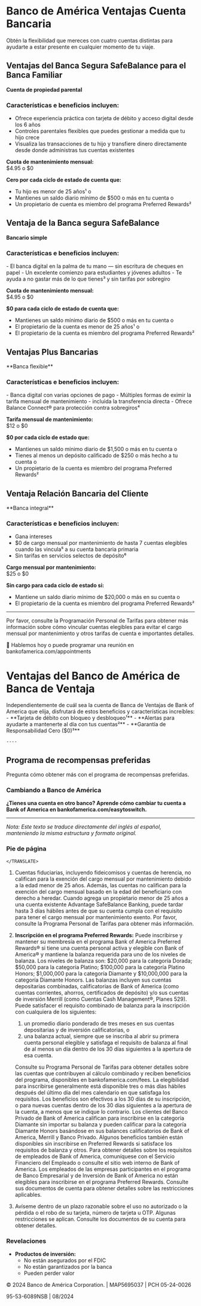 # Banco de América Ventajas Cuenta Bancaria

Obtén la flexibilidad que mereces con cuatro cuentas distintas para ayudarte a estar presente en cualquier momento de tu viaje.

## Ventajas del Banca Segura SafeBalance para el Banca Familiar

**Cuenta de propiedad parental**

### Características e beneficios incluyen:

- Ofrece experiencia práctica con tarjeta de débito y acceso digital desde los 6 años
- Controles parentales flexibles que puedes gestionar a medida que tu hijo crece
- Visualiza las transacciones de tu hijo y transfiere dinero directamente desde donde administras tus cuentas existentes

**Cuota de mantenimiento mensual:**  
$4.95 o $0

**Cero por cada ciclo de estado de cuenta que:**
- Tu hijo es menor de 25 años¹ o
- Mantienes un saldo diario mínimo de $500 o más en tu cuenta o
- Un propietario de cuenta es miembro del programa Preferred Rewards²

## Ventaja de la Banca segura SafeBalance

**Bancario simple**

### Características e beneficios incluyen:

<TRANSLATE>
- El banca digital en la palma de tu mano — sin escritura de cheques en papel
- Un excelente comienzo para estudiantes y jóvenes adultos
- Te ayuda a no gastar más de lo que tienes³ y sin tarifas por sobregiro

**Cuota de mantenimiento mensual:**  
$4.95 o $0

**$0 para cada ciclo de estado de cuenta que:**
- Mantienes un saldo mínimo diario de $500 o más en tu cuenta o
- El propietario de la cuenta es menor de 25 años¹ o
- El propietario de la cuenta es miembro del programa Preferred Rewards²
    </TRANSLATE>

## Ventajas Plus Bancarias

<TRANSLATE>
**Banca flexible**
</TRANSLATE>

### Características e beneficios incluyen:

<TRANSLATE>
- Banca digital con varias opciones de pago
- Múltiples formas de eximir la tarifa mensual de mantenimiento - incluida la transferencia directa
- Ofrece Balance Connect® para protección contra sobregiros⁴

**Tarifa mensual de mantenimiento:**  
$12 o $0

**$0 por cada ciclo de estado que:**
- Mantienes un saldo mínimo diario de $1,500 o más en tu cuenta o
- Tienes al menos un depósito calificado de $250 o más hecho a tu cuenta o
- Un propietario de la cuenta es miembro del programa Preferred Rewards²
    </TRANSLATE>

## Ventaja Relación Bancaria del Cliente

<TRANSLATE>
**Banca integral**
</TRANSLATE>

### Características e beneficios incluyen:

- Gana intereses
- $0 de cargo mensual por mantenimiento de hasta 7 cuentas elegibles cuando las vincula⁵ a su cuenta bancaria primaria
- Sin tarifas en servicios selectos de depósito⁶

**Cargo mensual por mantenimiento:**  
$25 o $0

**Sin cargo para cada ciclo de estado si:**
- Mantiene un saldo diario mínimo de $20,000 o más en su cuenta o
- El propietario de la cuenta es miembro del programa Preferred Rewards²

----

Por favor, consulte la Programación Personal de Tarifas para obtener más información sobre cómo vincular cuentas elegibles para evitar el cargo mensual por mantenimiento y otros tarifas de cuenta e importantes detalles.

📅 Hablemos hoy o puede programar una reunión en bankofamerica.com/appointments

# Ventajas del Banco de América de Banca de Ventaja

<TRANSLATE>
Independientemente de cuál sea la cuenta de Banca de Ventajas de Bank of America que elija, disfrutará de estos beneficios y características increíbles:
    </TRANSLATE>- **Tarjeta de débito con bloqueo y desbloqueo¹**
- **Alertas para ayudarte a mantenerte al día con tus cuentas²**
- **Garantía de Responsabilidad Cero ($0)³**

    ----

## Programa de recompensas preferidas

Pregunta cómo obtener más con el programa de recompensas preferidas.

### Cambiando a Banco de América

**¿Tienes una cuenta en otro banco? Aprende cómo cambiar tu cuenta a Bank of America en bankofamerica.com/easytoswitch.**

----

*Nota: Este texto se traduce directamente del inglés al español, manteniendo la misma estructura y formato original.*

### Pie de página
    </TRANSLATE>

1. Cuentas fiduciarias, incluyendo fideicomisos y cuentas de herencia, no califican para la exención del cargo mensual por mantenimiento debido a la edad menor de 25 años. Además, las cuentas no califican para la exención del cargo mensual basado en la edad del beneficiario con derecho a heredar. Cuando agrega un propietario menor de 25 años a una cuenta existente Advantage SafeBalance Banking, puede tardar hasta 3 días hábiles antes de que su cuenta cumpla con el requisito para tener el cargo mensual por mantenimiento exento. Por favor, consulte la Programa Personal de Tarifas para obtener más información.

2. **Inscripción en el programa Preferred Rewards:** Puede inscribirse y mantener su membresía en el programa Bank of America Preferred Rewards® si tiene una cuenta personal activa y elegible con Bank of America® y mantiene la balanza requerida para uno de los niveles de balanza. Los niveles de balanza son: $20,000 para la categoría Dorada; $50,000 para la categoría Platino; $100,000 para la categoría Platino Honors; $1,000,000 para la categoría Diamante y $10,000,000 para la categoría Diamante Honors. Las balanzas incluyen sus cuentas depositarias combinadas, calificatorias de Bank of America (como cuentas corrientes, ahorros, certificados de depósito) y/o sus cuentas de inversión Merrill (como Cuentas Cash Management®, Planes 529). Puede satisfacer el requisito combinado de balanza para la inscripción con cualquiera de los siguientes:
    1. un promedio diario ponderado de tres meses en sus cuentas depositarias y de inversión calificatorias, o
    2. una balanza actual, siempre que se inscriba al abrir su primera cuenta personal elegible y satisfaga el requisito de balanza al final de al menos un día dentro de los 30 días siguientes a la apertura de esa cuenta.

   Consulte su Programa Personal de Tarifas para obtener detalles sobre las cuentas que contribuyen al cálculo combinado y reciben beneficios del programa, disponibles en bankofamerica.com/fees. La elegibilidad para inscribirse generalmente está disponible tres o más días hábiles después del último día del mes calendario en que satisfaga los requisitos. Los beneficios son efectivos a los 30 días de su inscripción, o para nuevas cuentas dentro de los 30 días siguientes a la apertura de la cuenta, a menos que se indique lo contrario. Los clientes del Banco Privado de Bank of America califican para inscribirse en la categoría Diamante sin importar su balanza y pueden calificar para la categoría Diamante Honors basándose en sus balances calificatorios de Bank of America, Merrill y Banco Privado. Algunos beneficios también están disponibles sin inscribirse en Preferred Rewards si satisface los requisitos de balanza y otros. Para obtener detalles sobre los requisitos de empleados de Bank of America, comuníquese con el Servicio Financiero del Empleado o consulte el sitio web interno de Bank of America. Los empleados de las empresas participantes en el programa de Banco Empresarial y de Inversión de Bank of America no están elegibles para inscribirse en el programa Preferred Rewards. Consulte sus documentos de cuenta para obtener detalles sobre las restricciones aplicables.

3. Avíseme dentro de un plazo razonable sobre el uso no autorizado o la pérdida o el robo de su tarjeta, número de tarjeta u OTP. Algunas restricciones se aplican. Consulte los documentos de su cuenta para obtener detalles.

### Revelaciones

- **Productos de inversión:**
  - No están asegurados por el FDIC
  - No están garantizados por la banca
  - Pueden perder valor

© 2024 Banco de América Corporation. | MAP5695037 | PCH 05-24-0026

95-53-6089NSB | 08/2024